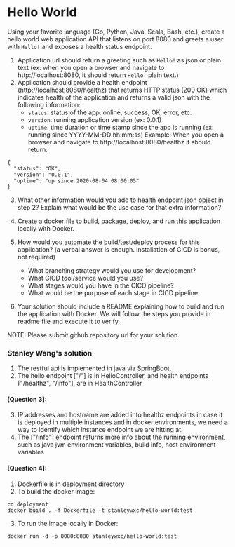 # Hello World

Using your favorite language (Go, Python, Java, Scala, Bash, etc.), create a hello world web application API
that listens on port 8080 and greets a user with `Hello!` and exposes a health status endpoint.

1. Application url should return a greeting such as `Hello!` as json or plain text (ex: when you open a browser and 
navigate to http://localhost:8080, it should return `Hello!` plain text.)
2. Application should provide a health endpoint (http://localhost:8080/healthz) that returns HTTP status (200 OK)
which indicates health of the application and returns a valid json with the following information:
   - `status`: status of the app: online, success, OK, error, etc.  
   - `version`: running application version (ex: 0.0.1)  
   - `uptime`: time duration or time stamp since the app is running (ex: running since YYYY-MM-DD hh:mm:ss)
  Example: When you open a browser and navigate to http://localhost:8080/healthz it should return:
  ```
  {
    "status": "OK",
    "version": "0.0.1",
    "uptime": "up since 2020-08-04 08:00:05"
  }
  ```
3. What other information would you add to health endpoint json object in step 2? Explain what would be the use case
for that extra information?
4. Create a docker file to build, package, deploy, and run this application locally with Docker.    
5. How would you automate the build/test/deploy process for this application? (a verbal answer is enough. installation of CICD is bonus, not required)
   - What branching strategy would you use for development?
   - What CICD tool/service would you use?
   - What stages would you have in the CICD pipeline?
   - What would be the purpose of each stage in CICD pipeline
  


6. Your solution should include a README explaining how to build and run the application with Docker. We will follow the steps you provide in readme file and execute it to verify.

NOTE: Please submit github repository url for your solution.

### Stanley Wang's solution

1. The restful api is implemented in java via SpringBoot.
2. The hello endpoint ["/"] is in HelloController, and health endpoints ["/healthz", "/info"], are in HealthController

#### [Question 3]:
3. IP addresses and hostname are added into healthz endpoints in case it is deployed in multiple instances and in docker environments, we need a way to identify which instance endpoint we are hitting at.
4. The ["/info"] endpoint returns more info about the running environment, such as java jvm environment variables, build info, host environment variables

#### [Question 4]:
1. Dockerfile is in deployment directory
2. To build the docker image:
```
cd deployment
docker build . -f Dockerfile -t stanleywxc/hello-world:test
```
3. To run the image locally in Docker:
```
docker run -d -p 8080:8080 stanleywxc/hello-world:test
```

